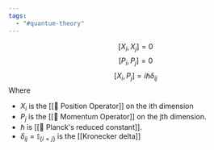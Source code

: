 ```yaml
---
tags:
  - "#quantum-theory"
---
```

$$[X_i, X_j] = 0$$
$$[P_i, P_j] = 0$$
$$[X_i, P_j] = i \hbar \delta_{ij}$$ 
Where
- $X_i$ is the [[📘 Position Operator]] on the ith dimension
- $P_j$ is the [[📘 Momentum Operator]] on the jth dimension.
- $\hbar$ is [[📘 Planck's reduced constant]]. 
- $\delta_{ij} = \mathbb{I}_{ \{ i=j \} }$ is the [[Kronecker delta]]